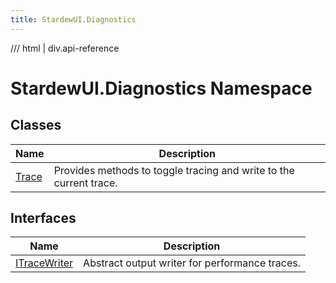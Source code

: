 ```yaml
---
title: StardewUI.Diagnostics
---
```


<link rel="stylesheet" href="/StardewUI/stylesheets/reference.css" />

/// html | div.api-reference

# StardewUI.Diagnostics Namespace

## Classes

| Name | Description |
| --- | --- |
| [Trace](trace.md) | Provides methods to toggle tracing and write to the current trace. |

## Interfaces

| Name | Description |
| --- | --- |
| [ITraceWriter](itracewriter.md) | Abstract output writer for performance traces. |

